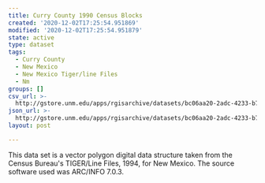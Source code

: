 ```yaml
---
title: Curry County 1990 Census Blocks
created: '2020-12-02T17:25:54.951869'
modified: '2020-12-02T17:25:54.951879'
state: active
type: dataset
tags:
  - Curry County
  - New Mexico
  - New Mexico Tiger/line Files
  - Nm
groups: []
csv_url: >-
  http://gstore.unm.edu/apps/rgisarchive/datasets/bc06aa20-2adc-4233-b7a3-2dd896db9070/tlf509shp.derived.csv
json_url: >-
  http://gstore.unm.edu/apps/rgisarchive/datasets/bc06aa20-2adc-4233-b7a3-2dd896db9070/tlf509shp.derived.json
layout: post

---
```

 This data set is a vector polygon digital data structure taken from the
				Census Bureau's TIGER/Line Files, 1994, for New Mexico. The source software used was
				ARC/INFO 7.0.3. 
